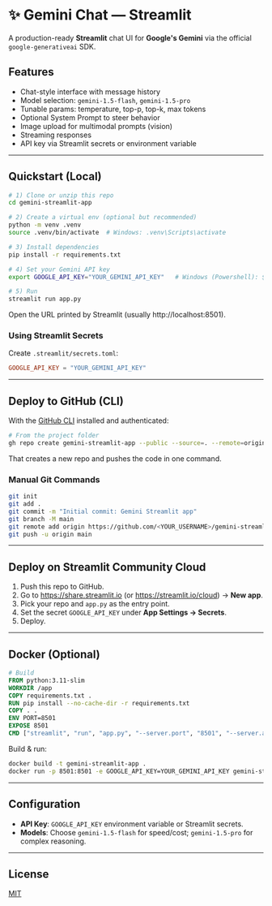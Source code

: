 # ✨ Gemini Chat — Streamlit

A production-ready **Streamlit** chat UI for **Google's Gemini** via the official `google-generativeai` SDK.

## Features
- Chat-style interface with message history
- Model selection: `gemini-1.5-flash`, `gemini-1.5-pro`
- Tunable params: temperature, top-p, top-k, max tokens
- Optional System Prompt to steer behavior
- Image upload for multimodal prompts (vision)
- Streaming responses
- API key via Streamlit secrets or environment variable

---

## Quickstart (Local)

```bash
# 1) Clone or unzip this repo
cd gemini-streamlit-app

# 2) Create a virtual env (optional but recommended)
python -m venv .venv
source .venv/bin/activate  # Windows: .venv\Scripts\activate

# 3) Install dependencies
pip install -r requirements.txt

# 4) Set your Gemini API key
export GOOGLE_API_KEY="YOUR_GEMINI_API_KEY"   # Windows (Powershell): $Env:GOOGLE_API_KEY="..."

# 5) Run
streamlit run app.py
```

Open the URL printed by Streamlit (usually http://localhost:8501).

### Using Streamlit Secrets
Create `.streamlit/secrets.toml`:

```toml
GOOGLE_API_KEY = "YOUR_GEMINI_API_KEY"
```

---

## Deploy to GitHub (CLI)

With the [GitHub CLI](https://cli.github.com/) installed and authenticated:

```bash
# From the project folder
gh repo create gemini-streamlit-app --public --source=. --remote=origin --push
```

That creates a new repo and pushes the code in one command.

### Manual Git Commands
```bash
git init
git add .
git commit -m "Initial commit: Gemini Streamlit app"
git branch -M main
git remote add origin https://github.com/<YOUR_USERNAME>/gemini-streamlit-app.git
git push -u origin main
```

---

## Deploy on Streamlit Community Cloud
1. Push this repo to GitHub.
2. Go to https://share.streamlit.io (or https://streamlit.io/cloud) → **New app**.
3. Pick your repo and `app.py` as the entry point.
4. Set the secret `GOOGLE_API_KEY` under **App Settings → Secrets**.
5. Deploy.

---

## Docker (Optional)

```Dockerfile
# Build
FROM python:3.11-slim
WORKDIR /app
COPY requirements.txt .
RUN pip install --no-cache-dir -r requirements.txt
COPY . .
ENV PORT=8501
EXPOSE 8501
CMD ["streamlit", "run", "app.py", "--server.port", "8501", "--server.address", "0.0.0.0"]
```

Build & run:
```bash
docker build -t gemini-streamlit-app .
docker run -p 8501:8501 -e GOOGLE_API_KEY=YOUR_GEMINI_API_KEY gemini-streamlit-app
```

---

## Configuration
- **API Key**: `GOOGLE_API_KEY` environment variable or Streamlit secrets.
- **Models**: Choose `gemini-1.5-flash` for speed/cost; `gemini-1.5-pro` for complex reasoning.

---

## License
[MIT](LICENSE)
